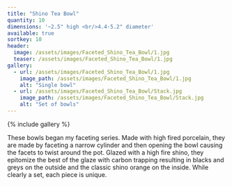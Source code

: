 ```yaml
---
title: "Shino Tea Bowl"
quantity: 10
dimensions: '~2.5" high <br/>4.4-5.2" diameter'
available: true
sortkey: 10
header:
  image: /assets/images/Faceted_Shino_Tea_Bowl/1.jpg
  teaser: /assets/images/Faceted_Shino_Tea_Bowl/1.jpg
gallery:
  - url: /assets/images/Faceted_Shino_Tea_Bowl/1.jpg
    image_path: /assets/images/Faceted_Shino_Tea_Bowl/1.jpg
    alt: "Single bowl"
  - url: /assets/images/Faceted_Shino_Tea_Bowl/Stack.jpg
    image_path: /assets/images/Faceted_Shino_Tea_Bowl/Stack.jpg
    alt: "Set of bowls"
---
```


{% include gallery %}

These bowls began my faceting series.  Made with high fired porcelain, they are made by faceting a narrow cylinder and then opening the bowl causing the facets to twist around the pot.  Glazed with a high fire shino, they epitomize the best of the glaze with carbon trapping resulting in blacks and greys on the outside and the classic shino orange on the inside.  While clearly a set, each piece is unique.

